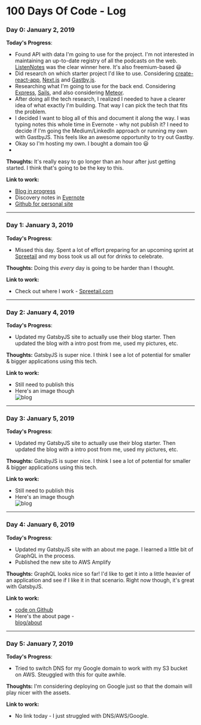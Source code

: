 # 100 Days Of Code - Log

### Day 0: January 2, 2019

**Today's Progress**:

- Found API with data I'm going to use for the project. I'm not interested in maintaining an up-to-date registry of all the podcasts on the web. [ListenNotes](https://market.mashape.com/listennotes/listennotes) was the clear winner here. It's also freemium-based :smiley:
- Did research on which starter project I'd like to use. Considering [create-react-app](https://github.com/facebook/create-react-app), [Next.js](https://nextjs.org/) and [Gastby.js](https://www.gatsbyjs.org/).
- Researching what I'm going to use for the back end. Considering [Express](https://expressjs.com/), [Sails](https://sailsjs.com/), and also considering [Meteor](https://www.meteor.com/).
- After doing all the tech research, I realized I needed to have a clearer idea of what exactly I'm building. That way I can pick the tech that fits the problem.
- I decided I want to blog all of this and document it along the way. I was typing notes this whole time in Evernote - why not publish it? I need to decide if I'm going the Medium/LinkedIn approach or running my own with GastbyJS. This feels like an awesome opportunity to try out Gastby.
- Okay so I'm hosting my own. I bought a domain too :smiley:
-

**Thoughts:**
It's really easy to go longer than an hour after just getting started. I think that's going to be the key to this.

**Link to work:**

- [Blog in progress](http://personalsite-20190102214741-hostingbucket.s3-website-us-east-1.amazonaws.com/)
- Discovery notes in [Evernote](https://www.evernote.com/l/AFAIbf5zx2NBkoOXXTEy6U5zzZdz8XHBlNw)
- [Github for personal site](https://github.com/dbredvick/personal-site)

---

### Day 1: January 3, 2019

**Today's Progress**:

- Missed this day. Spent a lot of effort preparing for an upcoming sprint at [Spreetail](https://www.spreetail.com) and my boss took us all out for drinks to celebrate.

**Thoughts:**
Doing this _every_ day is going to be harder than I thought.

**Link to work:**

- Check out where I work - [Spreetail.com](https://www.spreetail.com)

---

### Day 2: January 4, 2019

**Today's Progress**:

- Updated my GatsbyJS site to actually use their blog starter. Then updated the blog with a intro post from me, used my pictures, etc.

**Thoughts:**
GatsbyJS is super nice. I think I see a lot of potential for smaller & bigger applications using this tech.

**Link to work:**

- Still need to publish this
- Here's an image though  
  ![blog](https://pbs.twimg.com/media/DwK2WRzV4AA4C9R.jpg:large "Blog")

---

### Day 3: January 5, 2019

**Today's Progress**:

- Updated my GatsbyJS site to actually use their blog starter. Then updated the blog with a intro post from me, used my pictures, etc.

**Thoughts:**
GatsbyJS is super nice. I think I see a lot of potential for smaller & bigger applications using this tech.

**Link to work:**

- Still need to publish this
- Here's an image though  
  ![blog](https://pbs.twimg.com/media/DwK2WRzV4AA4C9R.jpg:large "Blog")

---

### Day 4: January 6, 2019

**Today's Progress**:

- Updated my GatsbyJS site with an about me page. I learned a little bit of GraphQL in the process.
- Published the new site to AWS Amplify

**Thoughts:**
GraphQL looks nice so far! I'd like to get it into a little heavier of an application and see if I like it in that scenario. Right now though, it's great with GatsbyJS.

**Link to work:**

- [code on Github](https://github.com/dbredvick/personal-blog)
- Here's the about page -  
  [blog/about](http://personalblog-20190106221204-hostingbucket.s3-website-us-east-1.amazonaws.com/about/)

---

### Day 5: January 7, 2019

**Today's Progress**:

- Tried to switch DNS for my Google domain to work with my S3 bucket on AWS. Steuggled with this for quite awhile.

**Thoughts:**
I'm considering deploying on Google just so that the domain will play nicer with the assets.

**Link to work:**

- No link today - I just struggled with DNS/AWS/Google.
